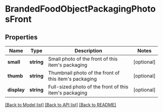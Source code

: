 # BrandedFoodObjectPackagingPhotosFront

## Properties
Name | Type | Description | Notes
------------ | ------------- | ------------- | -------------
**small** | **string** | Small photo of the front of this item&#x27;s packaging | [optional] 
**thumb** | **string** | Thumbnail photo of the front of this item&#x27;s packaging | [optional] 
**display** | **string** | Full-sized photo of the front of this item&#x27;s packaging | [optional] 

[[Back to Model list]](../../README.md#documentation-for-models) [[Back to API list]](../../README.md#documentation-for-api-endpoints) [[Back to README]](../../README.md)


